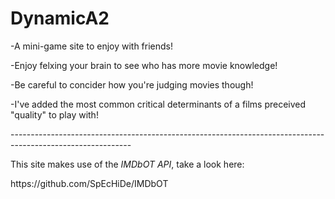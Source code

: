 # DynamicA2
<p>-A mini-game site to enjoy with friends! </p>
<p>-Enjoy felxing your brain to see who has more movie knowledge!</p>
<p>-Be careful to concider how you're judging movies though!</p>
<p>-I've added the most common critical determinants of a films preceived "quality" to play with!</p>
<p>------------------------------------------------------------------------------------------------------------</p>
<p>This site makes use of the <em>IMDbOT API</em>, take a look here:</p>
<p>https://github.com/SpEcHiDe/IMDbOT</p>
